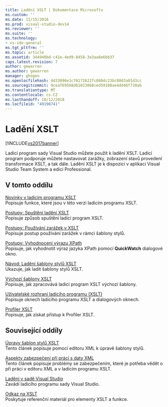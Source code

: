 ```yaml
---
title: Ladění XSLT | Dokumentace Microsoftu
ms.custom: ''
ms.date: 11/15/2016
ms.prod: visual-studio-dev14
ms.reviewer: ''
ms.suite: ''
ms.technology:
- vs-ide-general
ms.tgt_pltfrm: ''
ms.topic: article
ms.assetid: 344940bd-c41e-4ed9-8458-3e3aa8e6bb37
caps.latest.revision: 7
author: gewarren
ms.author: gewarren
manager: ghogen
ms.openlocfilehash: 4d33096e1c76172622fc080dc23bc80d3a01d3cc
ms.sourcegitcommit: 9ceaf69568d61023868ced59108ae4dd46f720ab
ms.translationtype: MT
ms.contentlocale: cs-CZ
ms.lasthandoff: 10/12/2018
ms.locfileid: "49198741"
---
```

# <a name="debugging-xslt"></a>Ladění XSLT
[!INCLUDE[vs2017banner](../includes/vs2017banner.md)]

Ladicí program sady Visual Studio můžete použít k ladění XSLT. Ladicí program podporuje můžete nastavovat zarážky, zobrazení stavů provedení transformace XSLT, a tak dále. Ladění XSLT je k dispozici v aplikaci Visual Studio Team System a edici Professional.  
  
## <a name="in-this-section"></a>V tomto oddílu  
 [Novinky v ladicím programu XSLT](../xml-tools/what-s-new-in-the-xslt-debugger.md)  
 Popisuje funkce, které jsou v této verzi ladicím programu XSLT.  
  
 [Postupy: Spuštění ladění XSLT](../xml-tools/how-to-start-debugging-xslt.md)  
 Popisuje způsob spuštění ladicí program XSLT.  
  
 [Postupy: Používání zarážek v XSLT](../xml-tools/how-to-use-breakpoints-with-xslt.md)  
 Popisuje postup používání zarážek v rámci šablony stylů.  
  
 [Postupy: Vyhodnocení výrazu XPath](../xml-tools/how-to-evaluate-an-xpath-expression.md)  
 Popisuje, jak vyhodnotit výraz jazyka XPath pomocí **QuickWatch** dialogové okno.  
  
 [Návod: Ladění šablony stylů XSLT](../xml-tools/walkthrough-debug-an-xslt-style-sheet.md)  
 Ukazuje, jak ladit šablony stylů XSLT.  
  
 [Výchozí šablony XSLT](../xml-tools/xslt-default-templates.md)  
 Popisuje, jak zpracovává ladicí program XSLT výchozí šablony.  
  
 [Uživatelské rozhraní ladicího programu (XSLT)](../xml-tools/debugger-user-interface-xslt.md)  
 Popisuje oknech ladicího programu XSLT a dialogových oknech.  
  
 [Profiler XSLT](../xml-tools/xslt-profiler.md)  
 Popisuje, jak získat přístup k Profiler XSLT.  
  
## <a name="related-sections"></a>Související oddíly  
 [Úpravy šablon stylů XSLT](../xml-tools/editing-xslt-style-sheets.md)  
 Tento článek popisuje pomocí editoru XML k úpravě šablony stylů.  
  
 [Aspekty zabezpečení při práci s daty XML](../xml-tools/security-considerations-when-working-with-xml-data.md)  
 Tento článek popisuje problémy se zabezpečením, které je potřeba vědět o při práci v editoru XML a v ladicím programu XSLT.  
  
 [Ladění v sadě Visual Studio](../debugger/debugging-in-visual-studio.md)  
 Zavádí ladicího programu sady Visual Studio.  
  
 [Odkaz na XSLT](http://msdn.microsoft.com/en-us/678bcd68-cbbb-4be5-9dd2-40f94488a1cf)  
 Poskytuje referenční materiál pro elementy XSLT a funkce.

